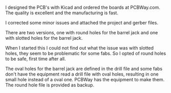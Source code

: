 I designed the PCB's with Kicad and ordered the boards at PCBWay.com.
The quality is excellent and the manufacturing is fast.

I corrected some minor issues and attached the project and gerber files.

There are two versions, one with round holes for the barrel jack and one with slotted holes for the barrel jack.

When I started this I could not find out what the issue was with slotted holes, they seem to be problematic for some fabs. So I opted of round holes to be safe, first time after all.

The oval holes for the barrel jack are defined in the drill file and some fabs don't have the equipment read a drill file with oval holes, resulting in one small hole instead of a oval one. PCBWay has the equipment to make them. The round hole file is provided as backup.
